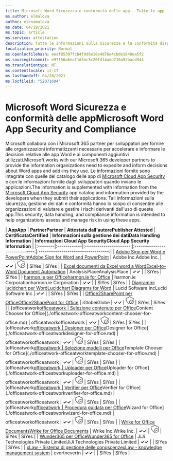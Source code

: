 ```yaml
---
title: Microsoft Word Sicurezza e conformità delle app - Tutte le app
ms.author: elmalova
author: elenamalova
ms.date: 04/19/2021
ms.topic: article
ms.service: attestation
description: Tutte le informazioni sulla sicurezza e la conformità disponibili per tutte Microsoft Word app.
localization_priority: Normal
ms.openlocfilehash: eeaf85307fcb4f9d6e18e4d76e4cbde1848ea5f2
ms.sourcegitcommit: e97156a6eaf1d5ec5c26fd14add210a92bacd944
ms.translationtype: MT
ms.contentlocale: it-IT
ms.lasthandoff: 04/28/2021
ms.locfileid: "52071694"
---
```

# <a name="microsoft-word-app-security-and-compliance"></a><span data-ttu-id="7bcdd-103">Microsoft Word Sicurezza e conformità delle app</span><span class="sxs-lookup"><span data-stu-id="7bcdd-103">Microsoft Word App Security and Compliance</span></span>

<span data-ttu-id="7bcdd-104">Microsoft collabora con i Microsoft 365 partner per sviluppatori per fornire alle organizzazioni informatizzanti necessarie per accelerare e informare le decisioni relative alle app Word e ai componenti aggiuntivi utilizzati.</span><span class="sxs-lookup"><span data-stu-id="7bcdd-104">Microsoft works with our Microsoft 365 developer partners to provide the information organizations need to expedite and inform decisions about Word apps and add-ins they use.</span></span> <span data-ttu-id="7bcdd-105">Le informazioni fornite sono integrate con quelle del catalogo delle app di [Microsoft Cloud App Security](https://www.microsoft.com/en-us/enterprise-mobility-security/cloud-app-security) e con le informazioni fornite dagli sviluppatori quando inviano le applicazioni.</span><span class="sxs-lookup"><span data-stu-id="7bcdd-105">The information is supplemented with information from the [Microsoft Cloud App Security](https://www.microsoft.com/en-us/enterprise-mobility-security/cloud-app-security) app catalog and information provided by the developers when they submit their applications.</span></span> <span data-ttu-id="7bcdd-106">Tali informazioni sulla sicurezza, gestione dei dati e conformità hanno lo scopo di consentire alle organizzazioni di valutare e gestire i rischi derivanti dall'uso di queste app.</span><span class="sxs-lookup"><span data-stu-id="7bcdd-106">This security, data handling, and compliance information is intended to help organizations assess and manage risk in using these apps.</span></span>

| <span data-ttu-id="7bcdd-107">**App**</span><span class="sxs-lookup"><span data-stu-id="7bcdd-107">**App**</span></span> | <span data-ttu-id="7bcdd-108">**Partner**</span><span class="sxs-lookup"><span data-stu-id="7bcdd-108">**Partner**</span></span> | <span data-ttu-id="7bcdd-109">**Attestata dall'autore**</span><span class="sxs-lookup"><span data-stu-id="7bcdd-109">**Publisher Attested**</span></span> | <span data-ttu-id="7bcdd-110">**Certificata**</span><span class="sxs-lookup"><span data-stu-id="7bcdd-110">**Certified**</span></span> | <span data-ttu-id="7bcdd-111">**Informazioni sulla gestione dei dati**</span><span class="sxs-lookup"><span data-stu-id="7bcdd-111">**Data Handling Information**</span></span> | <span data-ttu-id="7bcdd-112">**Informazioni Cloud App Security**</span><span class="sxs-lookup"><span data-stu-id="7bcdd-112">**Cloud App Security Information**</span></span> |
|:--------|:------------|:----------------------:|:-----------------------------:|:----------------------------------:|
| [<span data-ttu-id="7bcdd-113">Adobe Sign per Word e PowerPoint</span><span class="sxs-lookup"><span data-stu-id="7bcdd-113">Adobe Sign for Word and PowerPoint</span></span>](./adobe-inc-sign-for-word-and-powerpoint.md) | <span data-ttu-id="7bcdd-114">Adobe Inc.</span><span class="sxs-lookup"><span data-stu-id="7bcdd-114">Adobe Inc.</span></span> | <span data-ttu-id="7bcdd-115">**✓**</span><span class="sxs-lookup"><span data-stu-id="7bcdd-115">**✓**</span></span> | <img alt="Certified application badge" src="../media/certified-badge.png" height="25" width="25" /> | <span data-ttu-id="7bcdd-116">Sì</span><span class="sxs-lookup"><span data-stu-id="7bcdd-116">Yes</span></span> | <span data-ttu-id="7bcdd-117">Sì</span><span class="sxs-lookup"><span data-stu-id="7bcdd-117">Yes</span></span> |
| [<span data-ttu-id="7bcdd-118">Excel documenti da Excel word a Word</span><span class="sxs-lookup"><span data-stu-id="7bcdd-118">Excel-to-Word Document Automation</span></span>](./analysisplace-excel-to-word-document-automation.md) | <span data-ttu-id="7bcdd-119">AnalysisPlace</span><span class="sxs-lookup"><span data-stu-id="7bcdd-119">AnalysisPlace</span></span> | <span data-ttu-id="7bcdd-120">**✓**</span><span class="sxs-lookup"><span data-stu-id="7bcdd-120">**✓**</span></span> |  | <span data-ttu-id="7bcdd-121">Sì</span><span class="sxs-lookup"><span data-stu-id="7bcdd-121">Yes</span></span> | <span data-ttu-id="7bcdd-122">Sì</span><span class="sxs-lookup"><span data-stu-id="7bcdd-122">Yes</span></span> |
| [<span data-ttu-id="7bcdd-123">harmon.ie per Office</span><span class="sxs-lookup"><span data-stu-id="7bcdd-123">harmon.ie for Office</span></span>](./harmonie-corporation-for-office.md) | <span data-ttu-id="7bcdd-124">harmon.ie Corporation</span><span class="sxs-lookup"><span data-stu-id="7bcdd-124">harmon.ie Corporation</span></span> | <span data-ttu-id="7bcdd-125">**✓**</span><span class="sxs-lookup"><span data-stu-id="7bcdd-125">**✓**</span></span> |  | <span data-ttu-id="7bcdd-126">Sì</span><span class="sxs-lookup"><span data-stu-id="7bcdd-126">Yes</span></span> | <span data-ttu-id="7bcdd-127">Sì</span><span class="sxs-lookup"><span data-stu-id="7bcdd-127">Yes</span></span> |
| [<span data-ttu-id="7bcdd-128">Diagrammi lucidchart per Word</span><span class="sxs-lookup"><span data-stu-id="7bcdd-128">Lucidchart Diagrams for Word</span></span>](./lucid-software-inc-lucidchart-diagrams-for-word.md) | <span data-ttu-id="7bcdd-129">Lucid Software Inc</span><span class="sxs-lookup"><span data-stu-id="7bcdd-129">Lucid Software Inc</span></span> | <span data-ttu-id="7bcdd-130">**✓**</span><span class="sxs-lookup"><span data-stu-id="7bcdd-130">**✓**</span></span> |  | <span data-ttu-id="7bcdd-131">Sì</span><span class="sxs-lookup"><span data-stu-id="7bcdd-131">Yes</span></span> | <span data-ttu-id="7bcdd-132">Sì</span><span class="sxs-lookup"><span data-stu-id="7bcdd-132">Yes</span></span> |
| [<span data-ttu-id="7bcdd-133">Office2SharePoint per Office</span><span class="sxs-lookup"><span data-stu-id="7bcdd-133">Office2SharePoint for Office</span></span>](./iglobe-office2sharepoint-for-office.md) | <span data-ttu-id="7bcdd-134">iGlobe</span><span class="sxs-lookup"><span data-stu-id="7bcdd-134">iGlobe</span></span> | <span data-ttu-id="7bcdd-135">**✓**</span><span class="sxs-lookup"><span data-stu-id="7bcdd-135">**✓**</span></span> | <img alt="Certified application badge" src="../media/certified-badge.png" height="25" width="25" /> | <span data-ttu-id="7bcdd-136">Sì</span><span class="sxs-lookup"><span data-stu-id="7bcdd-136">Yes</span></span> | <span data-ttu-id="7bcdd-137">Sì</span><span class="sxs-lookup"><span data-stu-id="7bcdd-137">Yes</span></span> |
| <span data-ttu-id="7bcdd-138">[officeatwork</span><span class="sxs-lookup"><span data-stu-id="7bcdd-138">[officeatwork</span></span> | <span data-ttu-id="7bcdd-139">Selezione contenuto per Office](./officeatwork-officeatworkcontent-chooser-for-office.md)</span><span class="sxs-lookup"><span data-stu-id="7bcdd-139">Content Chooser for Office](./officeatwork-officeatworkcontent-chooser-for-office.md)</span></span> | <span data-ttu-id="7bcdd-140">officeatwork</span><span class="sxs-lookup"><span data-stu-id="7bcdd-140">officeatwork</span></span> | <span data-ttu-id="7bcdd-141">**✓**</span><span class="sxs-lookup"><span data-stu-id="7bcdd-141">**✓**</span></span> | <img alt="Certified application badge" src="../media/certified-badge.png" height="25" width="25" /> | <span data-ttu-id="7bcdd-142">Sì</span><span class="sxs-lookup"><span data-stu-id="7bcdd-142">Yes</span></span> | <span data-ttu-id="7bcdd-143">Sì</span><span class="sxs-lookup"><span data-stu-id="7bcdd-143">Yes</span></span> |
| <span data-ttu-id="7bcdd-144">[officeatwork</span><span class="sxs-lookup"><span data-stu-id="7bcdd-144">[officeatwork</span></span> | <span data-ttu-id="7bcdd-145">Designer per Office](./officeatwork-officeatworkdesigner-for-office.md)</span><span class="sxs-lookup"><span data-stu-id="7bcdd-145">Designer for Office](./officeatwork-officeatworkdesigner-for-office.md)</span></span> | <span data-ttu-id="7bcdd-146">officeatwork</span><span class="sxs-lookup"><span data-stu-id="7bcdd-146">officeatwork</span></span> | <span data-ttu-id="7bcdd-147">**✓**</span><span class="sxs-lookup"><span data-stu-id="7bcdd-147">**✓**</span></span> | <img alt="Certified application badge" src="../media/certified-badge.png" height="25" width="25" /> | <span data-ttu-id="7bcdd-148">Sì</span><span class="sxs-lookup"><span data-stu-id="7bcdd-148">Yes</span></span> | <span data-ttu-id="7bcdd-149">Sì</span><span class="sxs-lookup"><span data-stu-id="7bcdd-149">Yes</span></span> |
| <span data-ttu-id="7bcdd-150">[officeatwork</span><span class="sxs-lookup"><span data-stu-id="7bcdd-150">[officeatwork</span></span> | <span data-ttu-id="7bcdd-151">Selezione modelli per Office](./officeatwork-officeatworktemplate-chooser-for-office.md)</span><span class="sxs-lookup"><span data-stu-id="7bcdd-151">Template Chooser for Office](./officeatwork-officeatworktemplate-chooser-for-office.md)</span></span> | <span data-ttu-id="7bcdd-152">officeatwork</span><span class="sxs-lookup"><span data-stu-id="7bcdd-152">officeatwork</span></span> | <span data-ttu-id="7bcdd-153">**✓**</span><span class="sxs-lookup"><span data-stu-id="7bcdd-153">**✓**</span></span> | <img alt="Certified application badge" src="../media/certified-badge.png" height="25" width="25" /> | <span data-ttu-id="7bcdd-154">Sì</span><span class="sxs-lookup"><span data-stu-id="7bcdd-154">Yes</span></span> | <span data-ttu-id="7bcdd-155">Sì</span><span class="sxs-lookup"><span data-stu-id="7bcdd-155">Yes</span></span> |
| <span data-ttu-id="7bcdd-156">[officeatwork</span><span class="sxs-lookup"><span data-stu-id="7bcdd-156">[officeatwork</span></span> | <span data-ttu-id="7bcdd-157">Uploader per Office](./officeatwork-officeatworkuploader-for-office.md)</span><span class="sxs-lookup"><span data-stu-id="7bcdd-157">Uploader for Office](./officeatwork-officeatworkuploader-for-office.md)</span></span> | <span data-ttu-id="7bcdd-158">officeatwork</span><span class="sxs-lookup"><span data-stu-id="7bcdd-158">officeatwork</span></span> | <span data-ttu-id="7bcdd-159">**✓**</span><span class="sxs-lookup"><span data-stu-id="7bcdd-159">**✓**</span></span> | <img alt="Certified application badge" src="../media/certified-badge.png" height="25" width="25" /> | <span data-ttu-id="7bcdd-160">Sì</span><span class="sxs-lookup"><span data-stu-id="7bcdd-160">Yes</span></span> | <span data-ttu-id="7bcdd-161">Sì</span><span class="sxs-lookup"><span data-stu-id="7bcdd-161">Yes</span></span> |
| <span data-ttu-id="7bcdd-162">[officeatwork</span><span class="sxs-lookup"><span data-stu-id="7bcdd-162">[officeatwork</span></span> | <span data-ttu-id="7bcdd-163">Verifier per Office](./officeatwork-officeatworkverifier-for-office.md)</span><span class="sxs-lookup"><span data-stu-id="7bcdd-163">Verifier for Office](./officeatwork-officeatworkverifier-for-office.md)</span></span> | <span data-ttu-id="7bcdd-164">officeatwork</span><span class="sxs-lookup"><span data-stu-id="7bcdd-164">officeatwork</span></span> | <span data-ttu-id="7bcdd-165">**✓**</span><span class="sxs-lookup"><span data-stu-id="7bcdd-165">**✓**</span></span> | <img alt="Certified application badge" src="../media/certified-badge.png" height="25" width="25" /> | <span data-ttu-id="7bcdd-166">Sì</span><span class="sxs-lookup"><span data-stu-id="7bcdd-166">Yes</span></span> | <span data-ttu-id="7bcdd-167">Sì</span><span class="sxs-lookup"><span data-stu-id="7bcdd-167">Yes</span></span> |
| <span data-ttu-id="7bcdd-168">[officeatwork</span><span class="sxs-lookup"><span data-stu-id="7bcdd-168">[officeatwork</span></span> | <span data-ttu-id="7bcdd-169">Procedura guidata per Office](./officeatwork-officeatworkwizard-for-office.md)</span><span class="sxs-lookup"><span data-stu-id="7bcdd-169">Wizard for Office](./officeatwork-officeatworkwizard-for-office.md)</span></span> | <span data-ttu-id="7bcdd-170">officeatwork</span><span class="sxs-lookup"><span data-stu-id="7bcdd-170">officeatwork</span></span> | <span data-ttu-id="7bcdd-171">**✓**</span><span class="sxs-lookup"><span data-stu-id="7bcdd-171">**✓**</span></span> | <img alt="Certified application badge" src="../media/certified-badge.png" height="25" width="25" /> | <span data-ttu-id="7bcdd-172">Sì</span><span class="sxs-lookup"><span data-stu-id="7bcdd-172">Yes</span></span> | <span data-ttu-id="7bcdd-173">Sì</span><span class="sxs-lookup"><span data-stu-id="7bcdd-173">Yes</span></span> |
| [<span data-ttu-id="7bcdd-174">Wrike for Office Documents</span><span class="sxs-lookup"><span data-stu-id="7bcdd-174">Wrike for Office Documents</span></span>](./wrike-inc-for-office-documents.md) | <span data-ttu-id="7bcdd-175">Wrike Inc.</span><span class="sxs-lookup"><span data-stu-id="7bcdd-175">Wrike Inc.</span></span> | <span data-ttu-id="7bcdd-176">**✓**</span><span class="sxs-lookup"><span data-stu-id="7bcdd-176">**✓**</span></span> | <img alt="Certified application badge" src="../media/certified-badge.png" height="25" width="25" /> | <span data-ttu-id="7bcdd-177">Sì</span><span class="sxs-lookup"><span data-stu-id="7bcdd-177">Yes</span></span> | <span data-ttu-id="7bcdd-178">Sì</span><span class="sxs-lookup"><span data-stu-id="7bcdd-178">Yes</span></span> |
| [<span data-ttu-id="7bcdd-179">Wunder365 per Office</span><span class="sxs-lookup"><span data-stu-id="7bcdd-179">Wunder365 for Office</span></span>](./jiji-technologies-private-limited-wunder365-for-office.md) | <span data-ttu-id="7bcdd-180">JiJi Technologies Private Limited</span><span class="sxs-lookup"><span data-stu-id="7bcdd-180">JiJi Technologies Private Limited</span></span> | <span data-ttu-id="7bcdd-181">**✓**</span><span class="sxs-lookup"><span data-stu-id="7bcdd-181">**✓**</span></span> |  | <span data-ttu-id="7bcdd-182">Sì</span><span class="sxs-lookup"><span data-stu-id="7bcdd-182">Yes</span></span> | <span data-ttu-id="7bcdd-183">Sì</span><span class="sxs-lookup"><span data-stu-id="7bcdd-183">Yes</span></span> |
| [<span data-ttu-id="7bcdd-184">xLaw - Sistema di gestione delle conoscenze</span><span class="sxs-lookup"><span data-stu-id="7bcdd-184">xLaw - knowledge management system</span></span>](./evertn-xlaw-knowledge-management-system.md) | <span data-ttu-id="7bcdd-185">evertn</span><span class="sxs-lookup"><span data-stu-id="7bcdd-185">evertn</span></span> | <span data-ttu-id="7bcdd-186">**✓**</span><span class="sxs-lookup"><span data-stu-id="7bcdd-186">**✓**</span></span> |  | <span data-ttu-id="7bcdd-187">Sì</span><span class="sxs-lookup"><span data-stu-id="7bcdd-187">Yes</span></span> | <span data-ttu-id="7bcdd-188">Sì</span><span class="sxs-lookup"><span data-stu-id="7bcdd-188">Yes</span></span> |
